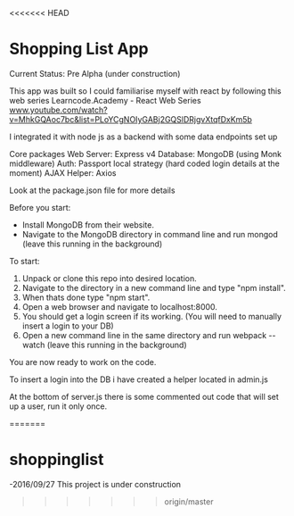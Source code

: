 <<<<<<< HEAD
# Shopping List App

Current Status: Pre Alpha (under construction)

This app was built so I could familiarise myself with react by following this web series
Learncode.Academy - React Web Series
www.youtube.com/watch?v=MhkGQAoc7bc&list=PLoYCgNOIyGABj2GQSlDRjgvXtqfDxKm5b

I integrated it with node js as a backend with some data endpoints set up

Core packages
Web Server: Express v4
Database: MongoDB (using Monk middleware)
Auth: Passport local strategy (hard coded login details at the moment)
AJAX Helper: Axios

Look at the package.json file for more details

Before you start:
- Install MongoDB from their website.
- Navigate to the MongoDB directory in command line and run mongod (leave this running in the background)

To start:
1. Unpack or clone this repo into desired location.
2. Navigate to the directory in a new command line and type "npm install".
3. When thats done type "npm start".
4. Open a web browser and navigate to localhost:8000.
5. You should get a login screen if its working. (You will need to manually insert a login to your DB)
6. Open a new command line in the same directory and run webpack --watch (leave this running in the background)

You are now ready to work on the code.

To insert a login into the DB i have created a helper located in admin.js

At the bottom of server.js there is some commented out code that will set up a user, run it only once.




=======
# shoppinglist

-2016/09/27 This project is under construction
>>>>>>> origin/master
